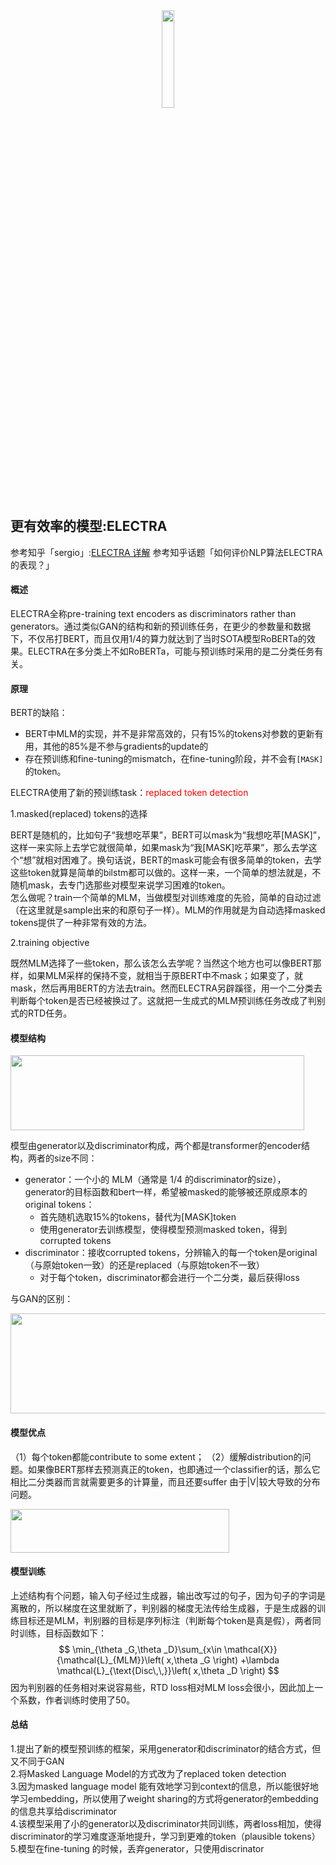 <center><img src="https://i.loli.net/2020/05/17/cZIP7ARlLJtXwkv.png" width="20%"></center>

## 更有效率的模型:ELECTRA

参考知乎「sergio」:[ELECTRA 详解](https://zhuanlan.zhihu.com/p/118135466)
参考知乎话题「如何评价NLP算法ELECTRA的表现？」

#### 概述

ELECTRA全称pre-training text encoders as discriminators rather than generators。通过类似GAN的结构和新的预训练任务，在更少的参数量和数据下，不仅吊打BERT，而且仅用1/4的算力就达到了当时SOTA模型RoBERTa的效果。ELECTRA在多分类上不如RoBERTa，可能与预训练时采用的是二分类任务有关。

#### 原理

BERT的缺陷：
- BERT中MLM的实现，并不是非常高效的，只有15%的tokens对参数的更新有用，其他的85%是不参与gradients的update的
- 存在预训练和fine-tuning的mismatch，在fine-tuning阶段，并不会有`[MASK]`的token。

ELECTRA使用了新的预训练task：<font color="red">replaced token detection</font>

1.masked(replaced) tokens的选择

BERT是随机的，比如句子“我想吃苹果”，BERT可以mask为“我想吃苹[MASK]”，这样一来实际上去学它就很简单，如果mask为“我[MASK]吃苹果”，那么去学这个“想”就相对困难了。换句话说，BERT的mask可能会有很多简单的token，去学这些token就算是简单的bilstm都可以做的。这样一来，一个简单的想法就是，不随机mask，去专门选那些对模型来说学习困难的token。\
怎么做呢？train一个简单的MLM，当做模型对训练难度的先验，简单的自动过滤（在这里就是sample出来的和原句子一样）。MLM的作用就是为自动选择masked tokens提供了一种非常有效的方法。

2.training objective

既然MLM选择了一些token，那么该怎么去学呢？当然这个地方也可以像BERT那样，如果MLM采样的保持不变，就相当于原BERT中不mask；如果变了，就mask，然后再用BERT的方法去train。然而ELECTRA另辟蹊径，用一个二分类去判断每个token是否已经被换过了。这就把一生成式的MLM预训练任务改成了判别式的RTD任务。

#### 模型结构
<img src="https://i.loli.net/2021/02/04/nzAO4pc7BbDMIWQ.png" height="120" width="470">

模型由generator以及discriminator构成，两个都是transformer的encoder结构，两者的size不同：
- generator：一个小的 MLM（通常是 1/4 的discriminator的size），generator的目标函数和bert一样，希望被masked的能够被还原成原本的original tokens：
  - 首先随机选取15%的tokens，替代为[MASK]token
  - 使用generator去训练模型，使得模型预测masked token，得到corrupted tokens
- discriminator：接收corrupted tokens，分辨输入的每一个token是original（与原始token一致）的还是replaced（与原始token不一致）
  - 对于每个token，discriminator都会进行一个二分类，最后获得loss

与GAN的区别：

<img src="https://i.loli.net/2021/02/04/cf6rWxuwKdIbpqD.png" height="160" width="600">

#### 模型优点
（1）每个token都能contribute to some extent；
（2）缓解distribution的问题。如果像BERT那样去预测真正的token，也即通过一个classifier的话，那么它相比二分类器而言就需要更多的计算量，而且还要suffer 由于|V|较大导致的分布问题。

<img src="https://i.loli.net/2021/02/04/JKZc8yT9ORlSkd7.png" height="70" width="350">

#### 模型训练
上述结构有个问题，输入句子经过生成器，输出改写过的句子，因为句子的字词是离散的，所以梯度在这里就断了，判别器的梯度无法传给生成器，于是生成器的训练目标还是MLM，判别器的目标是序列标注（判断每个token是真是假），两者同时训练，目标函数如下：
$$
\min_{\theta _G,\theta _D}\sum_{x\in \mathcal{X}}{\mathcal{L}_{MLM}}\left( x,\theta _G \right) +\lambda \mathcal{L}_{\text{Disc\,\,}}\left( x,\theta _D \right)
$$
因为判别器的任务相对来说容易些，RTD loss相对MLM loss会很小，因此加上一个系数，作者训练时使用了50。

#### 总结
1.提出了新的模型预训练的框架，采用generator和discriminator的结合方式，但又不同于GAN\
2.将Masked Language Model的方式改为了replaced token detection\
3.因为masked language model 能有效地学习到context的信息，所以能很好地学习embedding，所以使用了weight sharing的方式将generator的embedding的信息共享给discriminator\
4.该模型采用了小的generator以及discriminator共同训练，两者loss相加，使得discriminator的学习难度逐渐地提升，学习到更难的token（plausible tokens）\
5.模型在fine-tuning 的时候，丢弃generator，只使用discrinator

